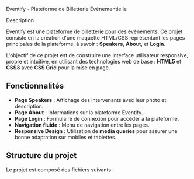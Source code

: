 Eventify - Plateforme de Billetterie Événementielle

Description

Eventify est une plateforme de billetterie pour des événements. Ce projet consiste en la création d'une maquette HTML/CSS représentant les pages principales de la plateforme, à savoir : **Speakers**, **About**, et **Login**. 

L'objectif de ce projet est de construire une interface utilisateur responsive, propre et intuitive, en utilisant des technologies web de base : **HTML5** et **CSS3** avec **CSS Grid** pour la mise en page.

## Fonctionnalités

- **Page Speakers** : Affichage des intervenants avec leur photo et description.
- **Page About** : Informations sur la plateforme Eventify.
- **Page Login** : Formulaire de connexion pour accéder à la plateforme.
- **Navigation fluide** : Menu de navigation entre les pages.
- **Responsive Design** : Utilisation de **media queries** pour assurer une bonne adaptation sur mobiles et tablettes.

## Structure du projet

Le projet est composé des fichiers suivants :

